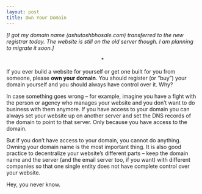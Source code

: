 ```yaml
---
layout: post
title: Own Your Domain
---
```




*[I got my domain name (ashutoshbhosale.com) transferred to the new registrar today. The website is still on the old server though. I am planning to migrate it soon.]*

<p style="text-align: center">*</p>

If you ever build a website for yourself or get one built for you from someone, please **own your domain**. You should register (or “buy”) your domain yourself and you should always have control over it. Why?

In case something goes wrong – for example, imagine you have a fight with the person or agency who manages your website and you don’t want to do business with them anymore. If you have access to your domain you can always set your website up on another server and set the DNS records of the domain to point to that server. Only because you have access to the domain.

But if you don’t have access to your domain, you cannot do anything. Owning your domain name is the most important thing. It is also good practice to decentralize your website’s different parts – keep the domain name and the server (and the email server too, if you want) with different companies so that one single entity does not have complete control over your website.

Hey, you never know.

